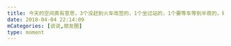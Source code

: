 ```yaml
---
title: 今天的空间真有意思，3个没赶到火车改签的，1个坐过站的，1个要等车等到半夜的，碰到鬼了哦
date: 2018-04-04 22:14:09
mCategories: [说说,朋友圈]
type: moment
---
```


<div id="pics-20180404221409"></div>

<script>
var data = [
    {"link": "2018-04-04_000000.gif", "type": "shuoshuo"}
];
picsRender(data, "pics-20180404221409");
</script>
